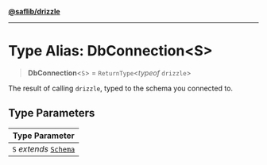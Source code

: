 [**@saflib/drizzle**](../index.md)

---

# Type Alias: DbConnection\<S\>

> **DbConnection**\<`S`\> = `ReturnType`\<_typeof_ `drizzle`\>

The result of calling `drizzle`, typed to the schema you connected to.

## Type Parameters

| Type Parameter                      |
| ----------------------------------- |
| `S` _extends_ [`Schema`](Schema.md) |
